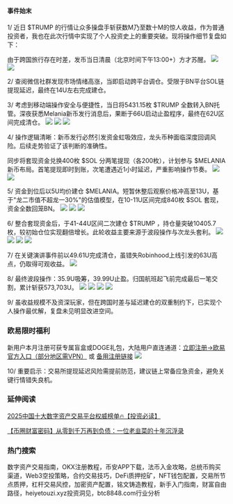 #### 事件始末
1/ 近日 $TRUMP 的行情让众多操盘手斩获数M乃至数十M的惊人收益，作为普通投资者，我也在此次行情中实现了个人投资史上的重要突破。现将操作细节复盘如下：

由于跨国旅行存在时差，发币当日清晨（北京时间下午13:00+）方才苏醒。
![](https://ac63e02.webp.li/trump-50wu-001.jpeg)
![](https://ac63e02.webp.li/trump-50wu-002.jpeg)

2/ 查阅微信社群发现市场情绪高涨，当即启动跨平台调仓。受限于BN平台SOL链提现延迟，最终在14U左右完成建仓。

3/ 考虑到移动端操作安全与便捷性，当日将5431.15枚 $TRUMP 全数转入BN托管。深夜获悉Melania新币发行消息后，果断于66U启动止盈程序，最终在62U区间完成清仓。
![](https://ac63e02.webp.li/trump-50wu-003.jpeg)
![](https://ac63e02.webp.li/trump-50wu-004.jpeg)
![](https://ac63e02.webp.li/trump-50wu-005.jpeg)

4/ 操作逻辑清晰：新币发行必然引发资金虹吸效应，龙头币种面临深度回调风险。后续走势验证了该判断的准确性。

同步将套现资金兑换400枚 $SOL 分两笔提现（各200枚），计划参与 $MELANIA 新币布局。首笔提现即时到账，次笔遭遇近1小时延迟，严重影响操作节奏。
![](https://ac63e02.webp.li/trump-50wu-006.jpeg)
![](https://ac63e02.webp.li/trump-50wu-007.jpeg)

5/ 资金到位后以5U均价建仓 $MELANIA。短暂休整后观察价格冲高至13U，基于"龙二市值不超龙一30%"的估值模型，在10-11U区间完成840枚 $SOL 套现，资金全数回笼BN。
![](https://ac63e02.webp.li/trump-50wu-008.jpeg)
![](https://ac63e02.webp.li/trump-50wu-009.jpeg)
![](https://ac63e02.webp.li/trump-50wu-010.jpeg)

6/ 整合套现资金后，于41-44U区间二次建仓 $TRUMP ，持仓量突破10405.7枚，较初始仓位实现翻倍增长。此轮收益主要来源于波段操作与次龙头套利。
![](https://ac63e02.webp.li/trump-50wu-011.jpeg)
![](https://ac63e02.webp.li/trump-50wu-012.jpeg)
![](https://ac63e02.webp.li/trump-50wu-013.jpeg)
![](https://ac63e02.webp.li/trump-50wu-014.jpeg)

7/ 在关键演讲事件前以49.61U完成清仓，虽错失Robinhood上线引发的63U高点，仍取得可观收益。
![](https://ac63e02.webp.li/trump-50wu-015.jpeg)

8/ 最终波段操作：35.9U吸筹，39.99U止盈。归国航班起飞前完成最后一笔交割，累计斩获573,703U。
![](https://ac63e02.webp.li/trump-50wu-016.jpeg)
![](https://ac63e02.webp.li/trump-50wu-017.jpeg)
![](https://ac63e02.webp.li/trump-50wu-018.jpeg)
![](https://ac63e02.webp.li/trump-50wu-019.jpeg)

9/ 虽收益规模不及资深玩家，但在跨国时差与延迟建仓的双重制约下，已实现个人操作最优解，复盘未见明显改进空间。

### 欧易限时福利
新用户本月注册可获专属盲盒或DOGE礼包，大陆用户直连通道：[立即注册->欧易官方入口（部分地区需VPN）](https://www.okx.com/zh-hans/join/74873351) 或 [备用注册链接](https://www.chouyi.world/zh-hans/join/18639032)
[![](https://fe095ec.webp.li/top-10-exchanges-001.jpg)](https://www.chouyi.world/zh-hans/join/18639032)

10/ 重要启示：交易所提现延迟风险需提前防范，建议链上常备应急资金，避免关键行情错失良机。

### 延伸阅读
[2025中国十大数字资产交易平台权威榜单🔥【投资必读】](https://btc8848.com/top-10-exchanges/)

[【币圈财富密码】从零到千万再到负债：一位老韭菜的十年沉浮录](https://heiyetouzi.xyz/biquanstory001/)

### 热门搜索
数字资产交易指南，OKX注册教程，币安APP下载，法币入金攻略，总统币购买渠道，Web3空投策略，合约交易技巧，DeFi质押挖矿，NFT钱包配置，交易所节点质押，杠杆交易风控，加密资产配置，铭文铸造教程，新手入门指南，财富自由路径，heiyetouzi.xyz投资洞见，btc8848.com行业分析